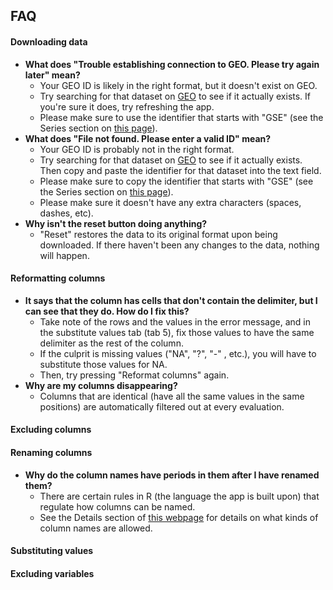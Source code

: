 FAQ
---------------------


#### Downloading data
* __What does "Trouble establishing connection to GEO. Please try again later" mean?__
    + Your GEO ID is likely in the right format, but it doesn't exist on GEO. 
    + Try searching for that dataset on [GEO](https://www.ncbi.nlm.nih.gov/gds/) to see if it actually exists. If you're sure it does, try refreshing the app. 
    + Please make sure to use the identifier that starts with "GSE" (see the Series section on [this page](https://www.ncbi.nlm.nih.gov/books/NBK159736/)).
* __What does "File not found. Please enter a valid ID" mean?__
    + Your GEO ID is probably not in the right format. 
    + Try searching for that dataset on [GEO](https://www.ncbi.nlm.nih.gov/gds/) to see if it actually exists. Then copy and paste the identifier for that dataset into the text field. 
    + Please make sure to copy the identifier that starts with "GSE" (see the Series section on [this page](https://www.ncbi.nlm.nih.gov/books/NBK159736/)). 
    + Please make sure it doesn't have any extra characters (spaces, dashes, etc).
* __Why isn't the reset button doing anything?__
    + "Reset" restores the data to its original format upon being downloaded. If there haven't been any changes to the data, nothing will happen.

#### Reformatting columns
* __It says that the column has cells that don't contain the delimiter, but I can see that they do. How do I fix this?__
    + Take note of the rows and the values in the error message, and in the substitute values tab (tab 5), fix those values to have the same delimiter as the rest of the column. 
    + If the culprit is missing values ("NA", "?", "-" , etc.), you will have to substitute those values for NA. 
    + Then, try pressing "Reformat columns" again.
* __Why are my columns disappearing?__
    + Columns that are identical (have all the same values in the same positions) are automatically filtered out at every evaluation.
  
#### Excluding columns
#### Renaming columns
* __Why do the column names have periods in them after I have renamed them?__
    + There are certain rules in R (the language the app is built upon) that regulate how columns can be named. 
    + See the Details section of [this webpage](https://stat.ethz.ch/R-manual/R-devel/library/base/html/make.names.html) for details on what kinds of column names are allowed.

#### Substituting values
#### Excluding variables

